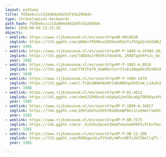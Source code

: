```yaml
---
layout: pathway
title: fd3bebcccc53a984a9d25df43a2968de
type: chronological-backwards
path_hash: fd3bebcccc53a984a9d25df43a2968de
date: 2018-06-04 22:15:26
objects:
- weblink: https://www.rijksmuseum.nl/en/search?q=HA-0014638
  imglink: https://lh3.ggpht.com/qKQmv795H0vuZAOXoxH5UvTx793g42sVd2bNLPhN1Qny6OGlZgelxeVNrhvd-AppuExGcwuZJrnRClw9lzYxHS01xaCD=s200
  year: 1945
- weblink: https://www.rijksmuseum.nl/en/search?q=RP-P-1896-A-19368-282
  imglink: https://lh5.ggpht.com/l8DQ4z2rRX9fuTmodV4L_1R8QTppVkPxJu_0oIZ4fOvnGep2MDczKmfn8Qd-YW4HUpQ1MFrBGxvSk0V9yqxSN_J-7Q=s200
  year: 1682
- weblink: https://www.rijksmuseum.nl/en/search?q=RP-P-1885-A-9526
  imglink: https://lh4.ggpht.com/7YETFpf9_QoW0Gnt2xrSTukx3WqaQVsR5YAO1N18rGPoHVO4X1yNFynYpHeaaFk06IcIT9J2U3jsBOAgnsFcRhZV-w=s200
  year: 1648
- weblink: https://www.rijksmuseum.nl/en/search?q=RP-P-1904-3479
  imglink: https://lh3.ggpht.com/C-Ti8xSWHAVWuNttaBoNNXqa3kOleW_L14uOcWfZbpsZN5qSKzhfFF9UbUx2-k52ROvbdhbU01CLBae9ZYuIKZpG9w=s200
  year: 1588
- weblink: https://www.rijksmuseum.nl/en/search?q=RP-P-BI-4812
  imglink: https://lh5.ggpht.com/sHnk21PKUvaFrwQy6pGjHv5bcaQg7GM3Oqs4YLq4nvoyLdxq1P4Za4N_VI80ZRlxEhf70-ht4XiHWXKQj42vyAdkKvI=s200
  year: 1585
- weblink: https://www.rijksmuseum.nl/en/search?q=RP-P-1890-A-16017
  imglink: https://lh4.ggpht.com/189YahEVxIOVb7Bs8OemWFBoi1CuXHaCrVmOV4JppWNp2Y35tW1Dxtz0XxZACcfD6G_1zrxfBW1amnZffTuytq2wbA=s200
  year: 1583
- weblink: https://www.rijksmuseum.nl/en/search?q=RP-P-OB-7575
  imglink: https://lh6.ggpht.com/a-_KiShXv9aJeIZmUmTemvGwkPKPIuTLEvfdxoHTE1NZTSdyYZqYEiIfm5WYJTlNfcfajzhN8jC6zz_SPzV1f5C-Oic=s200
  year: 1581
- weblink: https://www.rijksmuseum.nl/en/search?q=RP-P-OB-12.208
  imglink: https://lh3.ggpht.com/ROOUgwLbLeTVVnKLnNPcnHEfxJH7INxllqTY-t2yQny8M4-GyIfI_gPkrwR68Ljn04SbWk261UaFuqm0qObs1ppIuNM=s200
  year: 1581

---
```

